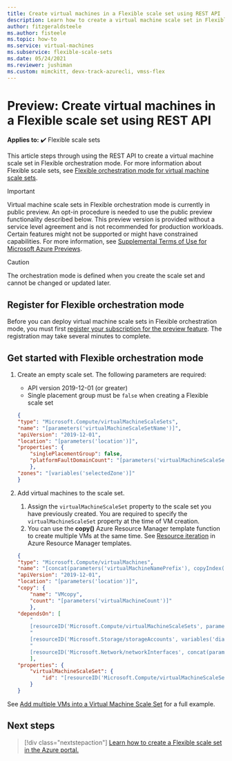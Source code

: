 ```yaml
---
title: Create virtual machines in a Flexible scale set using REST API
description: Learn how to create a virtual machine scale set in Flexible orchestration mode using REST API.
author: fitzgeraldsteele
ms.author: fisteele
ms.topic: how-to
ms.service: virtual-machines
ms.subservice: flexible-scale-sets
ms.date: 05/24/2021
ms.reviewer: jushiman
ms.custom: mimckitt, devx-track-azurecli, vmss-flex
---
```


# Preview: Create virtual machines in a Flexible scale set using REST API

**Applies to:** :heavy_check_mark: Flexible scale sets


This article steps through using the REST API to create a virtual machine scale set in Flexible orchestration mode. For more information about Flexible scale sets, see [Flexible orchestration mode for virtual machine scale sets](flexible-virtual-machine-scale-sets.md). 


> [!IMPORTANT]
> Virtual machine scale sets in Flexible orchestration mode is currently in public preview. An opt-in procedure is needed to use the public preview functionality described below.
> This preview version is provided without a service level agreement and is not recommended for production workloads. Certain features might not be supported or might have constrained capabilities.
> For more information, see [Supplemental Terms of Use for Microsoft Azure Previews](https://azure.microsoft.com/support/legal/preview-supplemental-terms/).


> [!CAUTION]
> The orchestration mode is defined when you create the scale set and cannot be changed or updated later.


## Register for Flexible orchestration mode

Before you can deploy virtual machine scale sets in Flexible orchestration mode, you must first [register your subscription for the preview feature](flexible-virtual-machine-scale-sets.md#register-for-flexible-orchestration-mode). The registration may take several minutes to complete.


## Get started with Flexible orchestration mode

1. Create an empty scale set. The following parameters are required:
    - API version 2019-12-01 (or greater)
    - Single placement group must be `false` when creating a Flexible scale set

	```json
	{
	"type": "Microsoft.Compute/virtualMachineScaleSets",
	"name": "[parameters('virtualMachineScaleSetName')]",
	"apiVersion": "2019-12-01",
	"location": "[parameters('location')]",
	"properties": {
		"singlePlacementGroup": false,
		"platformFaultDomainCount": "[parameters('virtualMachineScaleSetPlatformFaultDomainCount')]"
		},
	"zones": "[variables('selectedZone')]"
	}
	```

2. Add virtual machines to the scale set.
    1. Assign the `virtualMachineScaleSet` property to the scale set you have previously created. You are required to specify the `virtualMachineScaleSet` property at the time of VM creation.
    1. You can use the **copy()** Azure Resource Manager template function to create multiple VMs at the same time. See [Resource iteration](../azure-resource-manager/templates/copy-resources.md#iteration-for-a-child-resource) in Azure Resource Manager templates.

    ```json
    {
    "type": "Microsoft.Compute/virtualMachines",
    "name": "[concat(parameters('virtualMachineNamePrefix'), copyIndex(1))]",
    "apiVersion": "2019-12-01",
    "location": "[parameters('location')]",
    "copy": {
    	"name": "VMcopy",
    	"count": "[parameters('virtualMachineCount')]"
    	},
    "dependsOn": [
    	"
    	[resourceID('Microsoft.Compute/virtualMachineScaleSets', parameters('virtualMachineScaleSetName'))]",
    	"
    	[resourceID('Microsoft.Storage/storageAccounts', variables('diagnosticsStorageAccountName'))]",
    	"
    	[resourceID('Microsoft.Network/networkInterfaces', concat(parameters('virtualMachineNamePrefix'), copyIndex(1), '-NIC1'))]"
    	],
    "properties": {
    	"virtualMachineScaleSet": {
    		"id": "[resourceID('Microsoft.Compute/virtualMachineScaleSets', parameters('virtualMachineScaleSetName'))]"
        }
    }
    ```

See [Add multiple VMs into a Virtual Machine Scale Set](https://github.com/Azure/azure-quickstart-templates/tree/master/quickstarts/microsoft.compute/vm-vmss-flexible-orchestration-mode) for a full example.


## Next steps
> [!div class="nextstepaction"]
> [Learn how to create a Flexible scale set in the Azure portal.](flexible-virtual-machine-scale-sets-portal.md)